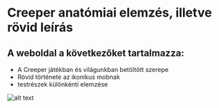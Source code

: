 # Creeper anatómiai elemzés, illetve rövid leírás
## A weboldal a következőket tartalmazza:
- A Creeper játékban és világunkban betöltött szerepe
- Rövid története az ikonikus mobnak
- testrészek különkénti elemzése
  
![alt text](https://external-content.duckduckgo.com/iu/?u=https%3A%2F%2Fwww.pinclipart.com%2Fpicdir%2Fbig%2F331-3311810_mincraft-diamond-pick-axe-png-image-minecraft-diamond.png&f=1&nofb=1&ipt=f5615d78c70b4ca3f3860c67a6b1fd119cdae95dbcde08a383edd5454d89a9bb&ipo=images)
